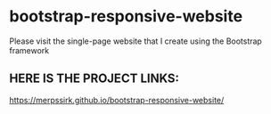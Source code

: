# bootstrap-responsive-website
Please visit the single-page website that I create using the Bootstrap framework
## HERE IS THE PROJECT LINKS:
https://merpssirk.github.io/bootstrap-responsive-website/
